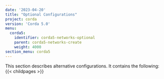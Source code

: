 ```yaml
---
date: '2023-04-20'
title: "Optional Configurations"
project: corda
version: 'Corda 5.0'
menu:
  corda5:
    identifier: corda5-networks-optional
    parent: corda5-networks-create
    weight: 4000
section_menu: corda5
---
```

This section describes alternative configurations. It contains the following:
{{< childpages >}}